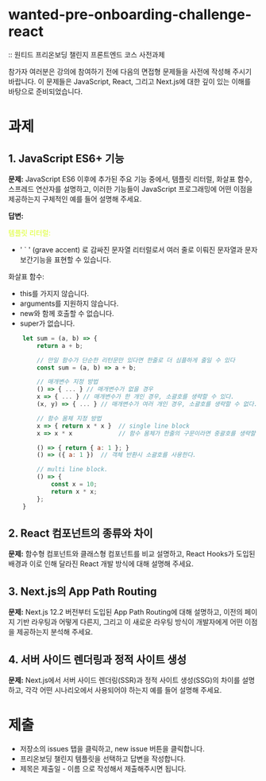 # wanted-pre-onboarding-challenge-react
:: 원티드 프리온보딩 챌린지 프론트엔드 코스 사전과제 

참가자 여러분은 강의에 참여하기 전에 다음의 면접형 문제들을 사전에 작성해 주시기 바랍니다. 
이 문제들은 JavaScript, React, 그리고 Next.js에 대한 깊이 있는 이해를 바탕으로 준비되었습니다.

# 과제

## 1. JavaScript ES6+ 기능
**문제:**
JavaScript ES6 이후에 추가된 주요 기능 중에서, 템플릿 리터럴, 화살표 함수, 스프레드 연산자를 설명하고, 
이러한 기능들이 JavaScript 프로그래밍에 어떤 이점을 제공하는지 구체적인 예를 들어 설명해 주세요.

**답변:**

<span style="color:#DCFF24"> 템플릿 리터럴: </span>

- ' ` ' (grave accent) 로 감싸진 문자열 리터럴로서 여러 줄로 이뤄진 문자열과 문자 보간기능을 표현할 수 있습니다.

화살표 함수: 
- this를 가지지 않습니다. 
- arguments를 지원하지 않습니다.
- new와 함께 호출할 수 없습니다.
- super가 없습니다. 

```javascript
    let sum = (a, b) => {
        return a + b;

        // 만일 함수가 단순한 리턴문만 있다면 한줄로 더 심플하게 줄일 수 있다
        const sum = (a, b) => a + b;

        // 매개변수 지정 방법
        () => { ... } // 매개변수가 없을 경우
        x => { ... } // 매개변수가 한 개인 경우, 소괄호를 생략할 수 있다.
        (x, y) => { ... } // 매개변수가 여러 개인 경우, 소괄호를 생략할 수 없다.

        // 함수 몸체 지정 방법
        x => { return x * x }  // single line block
        x => x * x             // 함수 몸체가 한줄의 구문이라면 중괄호를 생략할 수 있으며 암묵적으로 return된다.

        () => { return { a: 1 }; }
        () => ({ a: 1 })  // 객체 반환시 소괄호를 사용한다.

        // multi line block.
        () => {
            const x = 10;
            return x * x;
        };
    }   
```




## 2. React 컴포넌트의 종류와 차이
**문제:**
함수형 컴포넌트와 클래스형 컴포넌트를 비교 설명하고, React Hooks가 도입된 배경과 이로 인해 달라진 React 개발 방식에 대해 설명해 주세요.

## 3. Next.js의 App Path Routing
**문제:**
Next.js 12.2 버전부터 도입된 App Path Routing에 대해 설명하고, 이전의 페이지 기반 라우팅과 어떻게 다른지, 그리고 이 새로운 라우팅 방식이 개발자에게 어떤 이점을 제공하는지 분석해 주세요.

## 4. 서버 사이드 렌더링과 정적 사이트 생성
**문제:**
Next.js에서 서버 사이드 렌더링(SSR)과 정적 사이트 생성(SSG)의 차이를 설명하고, 각각 어떤 시나리오에서 사용되어야 하는지 예를 들어 설명해 주세요.

# 제출
- 저장소의 issues 탭을 클릭하고, new issue 버튼을 클릭합니다. 
- 프리온보딩 챌린지 템플릿을 선택하고 답변을 작성합니다.
- 제목은 제출일 - 이름 으로 작성해서 제출해주시면 됩니다.

